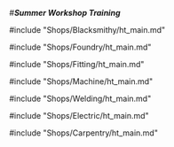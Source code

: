 <link rel="stylesheet" href="Common/Style/Style.css">

#***Summer Workshop Training***

#include "Shops/Blacksmithy/ht_main.md"

#include "Shops/Foundry/ht_main.md"

#include "Shops/Fitting/ht_main.md"

#include "Shops/Machine/ht_main.md"

#include "Shops/Welding/ht_main.md"

#include "Shops/Electric/ht_main.md"

#include "Shops/Carpentry/ht_main.md"

